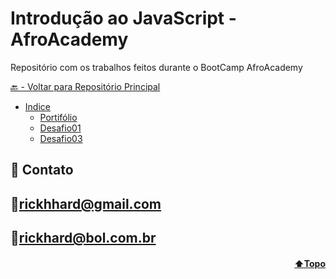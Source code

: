 <h1 id="topo">Introdução ao JavaScript - AfroAcademy</h1>
Repositório com os trabalhos feitos durante o BootCamp AfroAcademy

[🔙 - Voltar para Repositório Principal](https://github.com/RickHardBR/AfroAcademy)

* [Indice](#funciona)
    * [Portifólio](https://github.com/RickHardBR/AfroAcademy/tree/master/portifólio)
    * [Desafio01](https://github.com/RickHardBR/AfroAcademy/tree/master/desafio01)
    * [Desafio03](https://github.com/RickHardBR/AfroAcademy/tree/master/desafio03)

## 💛 Contato

## 📧rickhhard@gmail.com

## 📧rickhard@bol.com.br

<h4 align="right"><a href="#topo">⬆️Topo</a></h4>